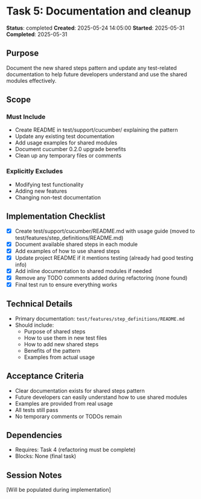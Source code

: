 # Task 5: Documentation and cleanup

**Status**: completed
**Created**: 2025-05-24 14:05:00
**Started**: 2025-05-31
**Completed**: 2025-05-31

## Purpose
Document the new shared steps pattern and update any test-related documentation to help future developers understand and use the shared modules effectively.

## Scope

### Must Include
- Create README in test/support/cucumber/ explaining the pattern
- Update any existing test documentation
- Add usage examples for shared modules
- Document cucumber 0.2.0 upgrade benefits
- Clean up any temporary files or comments

### Explicitly Excludes
- Modifying test functionality
- Adding new features
- Changing non-test documentation

## Implementation Checklist
- [x] Create test/support/cucumber/README.md with usage guide (moved to test/features/step_definitions/README.md)
- [x] Document available shared steps in each module
- [x] Add examples of how to use shared steps
- [x] Update project README if it mentions testing (already had good testing info)
- [x] Add inline documentation to shared modules if needed
- [x] Remove any TODO comments added during refactoring (none found)
- [x] Final test run to ensure everything works

## Technical Details
- Primary documentation: `test/features/step_definitions/README.md`
- Should include:
  - Purpose of shared steps
  - How to use them in new test files
  - How to add new shared steps
  - Benefits of the pattern
  - Examples from actual usage

## Acceptance Criteria
- Clear documentation exists for shared steps pattern
- Future developers can easily understand how to use shared modules
- Examples are provided from real usage
- All tests still pass
- No temporary comments or TODOs remain

## Dependencies
- Requires: Task 4 (refactoring must be complete)
- Blocks: None (final task)

## Session Notes
[Will be populated during implementation]